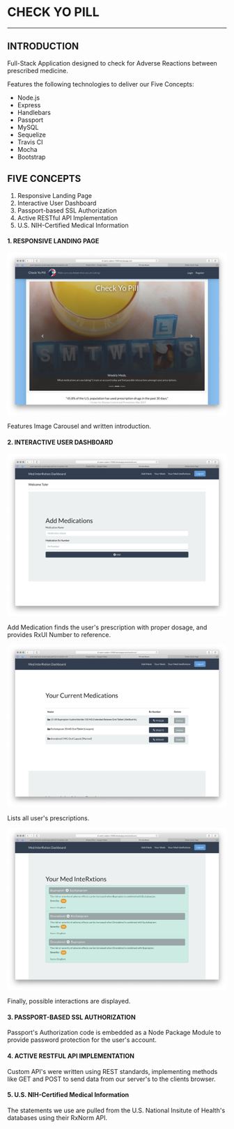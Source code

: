 # CHECK YO PILL

------

## INTRODUCTION

Full-Stack Application designed to check for Adverse Reactions between prescribed medicine.

Features the following technologies to deliver our Five Concepts: 

- Node.js
- Express
- Handlebars
- Passport
- MySQL
- Sequelize
- Travis CI
- Mocha
- Bootstrap



## FIVE CONCEPTS

1. Responsive Landing Page
2. Interactive User Dashboard
3. Passport-based SSL Authorization
4. Active RESTful API Implementation
5. U.S. NIH-Certified Medical Information



#### 1.  RESPONSIVE LANDING PAGE

![1](./readme-assets/img/1.png)

Features Image Carousel and written introduction.





#### 2.   INTERACTIVE USER DASHBOARD

![4](./readme-assets/img/4.png)

Add Medication finds the user's prescription with proper dosage, and provides RxUI Number to reference.



![5](./readme-assets/img/6.png)

Lists all user's prescriptions.



![5](./readme-assets/img/5.png)

Finally, possible interactions are displayed.



#### 3.  PASSPORT-BASED SSL AUTHORIZATION

Passport's Authorization code is embedded as a Node Package Module to provide password protection for the user's account.



#### 4.  ACTIVE RESTFUL API IMPLEMENTATION

Custom API's were written using REST standards, implementing methods like GET and POST to send data from our server's to the clients browser.



#### 5.  U.S. NIH-Certified Medical Information

The statements we use are pulled from the U.S. National Insitute of Health's databases using their RxNorm API.
